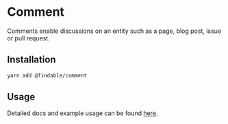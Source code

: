 # Comment

Comments enable discussions on an entity such as a page, blog post, issue or pull request.

## Installation

```sh
yarn add @findable/comment
```

## Usage

Detailed docs and example usage can be found [here](https://atlaskit.atlassian.com/packages/core/comment).
